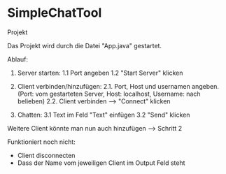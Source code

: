 # SimpleChatTool
Projekt

Das Projekt wird durch die Datei "App.java" gestartet.

Ablauf:
1. Server starten:
1.1 Port angeben 
1.2 "Start Server" klicken

2. Client verbinden/hinzufügen:
2.1. Port, Host und usernamen angeben. (Port: vom gestarteten Server, Host: localhost, Username: nach belieben)
2.2. Client verbinden --> "Connect" klicken

3. Chatten:
3.1 Text im Feld "Text" einfügen 
3.2 "Send" klicken

Weitere Client könnte man nun auch hinzufügen --> Schritt 2


Funktioniert noch nicht:
- Client disconnecten
- Dass der Name vom jeweiligen Client im Output Feld steht
